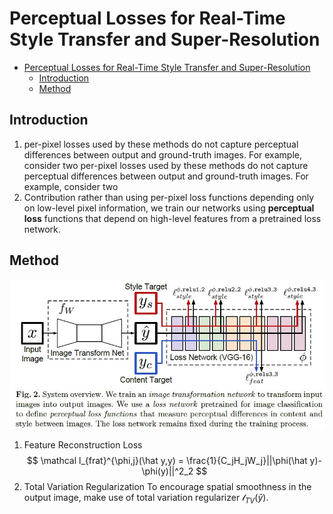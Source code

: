 # Perceptual Losses for Real-Time Style Transfer and Super-Resolution


<!-- toc orderedList:0 depthFrom:1 depthTo:6 -->

* [Perceptual Losses for Real-Time Style Transfer and Super-Resolution](#perceptual-losses-for-real-time-style-transfer-and-super-resolution)
  * [Introduction](#introduction)
  * [Method](#method)

<!-- tocstop -->

## Introduction
1. per-pixel losses used by these methods do not capture perceptual differences between output and ground-truth images. For example, consider two per-pixel losses used by these methods do not capture perceptual differences between output and ground-truth images. For example, consider two
2. Contribution
rather than using per-pixel loss functions depending only on low-level pixel information, we train our networks using **perceptual loss** functions that depend on high-level features from a pretrained loss network.

## Method
![framework](./.assets/framework.jpg)

1. Feature Reconstruction Loss
$$ \mathcal l_{frat}^{\phi,j}(\hat y,y) = \frac{1}{C_jH_jW_j}||\phi(\hat y)-\phi(y)||^2_2
$$
2. Total Variation Regularization
To encourage spatial smoothness in the output image,  make use of total variation regularizer $\mathcal l_{TV}(\hat y)$.
